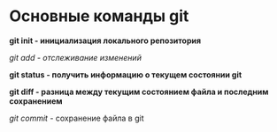 # Основные команды git

**git init - инициализация локального репозитория**

*git add - отслеживание изменений*

**git status - получить информацию о текущем состоянии git**

**git diff - разница между текущим состоянием файла и последним сохранением**

*git commit* - сохранение файла в git





